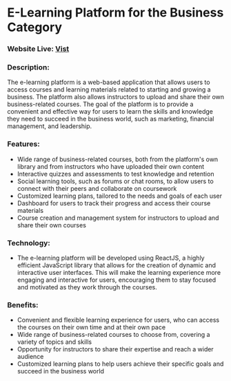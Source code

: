 # <h1>E-Learning Platform for the Business Category</h1>

<h3>Website Live:  <a href="build/index.html">Vist</a></h3>

<h3>Description:</h3>

The e-learning platform is a web-based application that allows users to access courses and learning materials related to starting and growing a business. The platform also allows instructors to upload and share their own business-related courses. The goal of the platform is to provide a convenient and effective way for users to learn the skills and knowledge they need to succeed in the business world, such as marketing, financial management, and leadership.

<h3>Features:</h3>

- Wide range of business-related courses, both from the platform's own library and from instructors who have uploaded their own content
- Interactive quizzes and assessments to test knowledge and retention
- Social learning tools, such as forums or chat rooms, to allow users to connect with their peers and collaborate on coursework
- Customized learning plans, tailored to the needs and goals of each user
- Dashboard for users to track their progress and access their course materials
- Course creation and management system for instructors to upload and share their own courses

<h3>Technology:</h3>

- The e-learning platform will be developed using ReactJS, a highly efficient JavaScript library that allows for the creation of dynamic and interactive user interfaces. This will make the learning experience more engaging and interactive for users, encouraging them to stay focused and motivated as they work through the courses.

<h3>Benefits:</h3>

- Convenient and flexible learning experience for users, who can access the courses on their own time and at their own pace
- Wide range of business-related courses to choose from, covering a variety of topics and skills
- Opportunity for instructors to share their expertise and reach a wider audience
- Customized learning plans to help users achieve their specific goals and succeed in the business world
